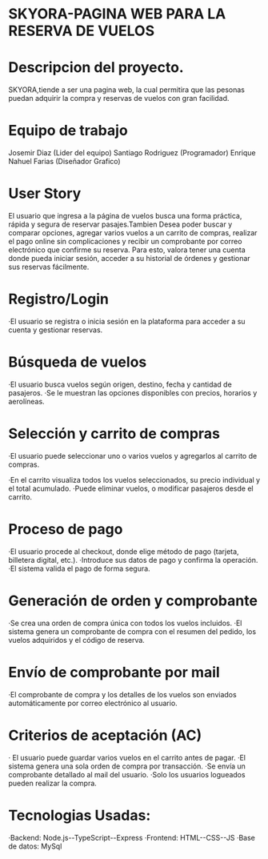 # SKYORA-PAGINA WEB PARA LA RESERVA DE VUELOS
# Descripcion del proyecto.
SKYORA,tiende a ser una pagina web, la cual permitira que las pesonas puedan adquirir la compra y reservas de vuelos con gran facilidad.
# Equipo de trabajo
Josemir Diaz (Lider del equipo)
Santiago Rodriguez (Programador)
Enrique Nahuel Farias (Diseñador Grafico)
# User Story
El usuario que ingresa a la página de vuelos busca una forma práctica, rápida y segura de reservar pasajes.Tambien Desea poder buscar y comparar opciones, agregar varios vuelos a un carrito de compras, realizar el pago online sin complicaciones y recibir un comprobante por correo electrónico que confirme su reserva. Para esto, valora tener una cuenta donde pueda iniciar sesión, acceder a su historial de órdenes y gestionar sus reservas fácilmente.

# Registro/Login
·El usuario se registra o inicia sesión en la plataforma para acceder a su cuenta y gestionar reservas.
# Búsqueda de vuelos
 ·El usuario busca vuelos según origen, destino, fecha y cantidad de pasajeros.
 ·Se le muestran las opciones disponibles con precios, horarios y aerolíneas.
# Selección y carrito de compras
 ·El usuario puede seleccionar uno o varios vuelos y agregarlos al carrito de compras.

 
 ·En el carrito visualiza todos los vuelos seleccionados, su precio individual y el total acumulado.
 ·Puede eliminar vuelos, o modificar pasajeros desde el carrito.
# Proceso de pago
 ·El usuario procede al checkout, donde elige método de pago (tarjeta, billetera digital, etc.).
 ·Introduce sus datos de pago y confirma la operación.
 ·El sistema valida el pago de forma segura.

# Generación de orden y comprobante
 ·Se crea una orden de compra única con todos los vuelos incluidos.
 ·El sistema genera un comprobante de compra con el resumen del pedido, los vuelos adquiridos y el código de reserva.

# Envío de comprobante por mail
 ·El comprobante de compra y los detalles de los vuelos son enviados automáticamente por correo electrónico al usuario.

# Criterios de aceptación (AC)
 · El usuario puede guardar varios vuelos en el carrito antes de pagar.
 ·El sistema genera una sola orden de compra por transacción.
 ·Se envía un comprobante detallado al mail del usuario.
 ·Solo los usuarios logueados pueden realizar la compra.

# Tecnologias Usadas:
 ·Backend: Node.js--TypeScript--Express
 ·Frontend: HTML--CSS--JS
 ·Base de datos: MySql

